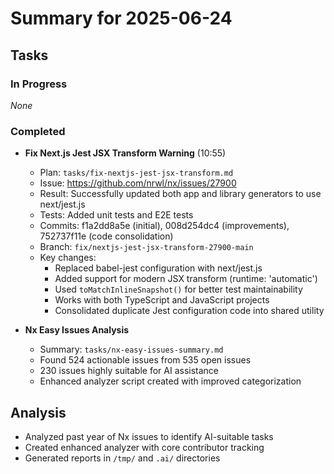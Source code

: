 # Summary for 2025-06-24

## Tasks

### In Progress

_None_

### Completed

- **Fix Next.js Jest JSX Transform Warning** (10:55)
  - Plan: `tasks/fix-nextjs-jest-jsx-transform.md`
  - Issue: https://github.com/nrwl/nx/issues/27900
  - Result: Successfully updated both app and library generators to use next/jest.js
  - Tests: Added unit tests and E2E tests
  - Commits: f1a2dd8a5e (initial), 008d254dc4 (improvements), 752737f11e (code consolidation)
  - Branch: `fix/nextjs-jest-jsx-transform-27900-main`
  - Key changes:
    - Replaced babel-jest configuration with next/jest.js
    - Added support for modern JSX transform (runtime: 'automatic')
    - Used `toMatchInlineSnapshot()` for better test maintainability
    - Works with both TypeScript and JavaScript projects
    - Consolidated duplicate Jest configuration code into shared utility

- **Nx Easy Issues Analysis**
  - Summary: `tasks/nx-easy-issues-summary.md`
  - Found 524 actionable issues from 535 open issues
  - 230 issues highly suitable for AI assistance
  - Enhanced analyzer script created with improved categorization

## Analysis

- Analyzed past year of Nx issues to identify AI-suitable tasks
- Created enhanced analyzer with core contributor tracking
- Generated reports in `/tmp/` and `.ai/` directories